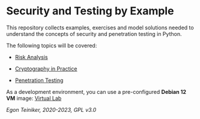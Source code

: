 # Security and Testing by Example

This repository collects examples, exercises and model solutions needed to understand 
the concepts of security and penetration testing in Python. 

The following topics will be covered:

* [Risk Analysis](risk-analysis/)

* [Cryptography in Practice](cryptography/)

* [Penetration Testing](penetration-testing/)


As a development environment, you can use a pre-configured **Debian 12 VM** image:
[Virtual Lab](https://drive.google.com/drive/folders/1AzsF4Mvh1HJ8k6OW5W5hQ5CF0HdqA51l)

*Egon Teiniker, 2020-2023, GPL v3.0*
 
